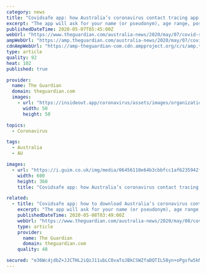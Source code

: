 ```yaml
---
category: news
title: "Covidsafe app: how Australia’s coronavirus contact tracing app works, what it does, downloads and problems"
excerpt: "The app will ask for your name (or pseudonym), age range, postcode and phone number. Scott Morrison says the Australian government’s covid safe tracking app won’t be mandatory to download and install,"
publishedDateTime: 2020-05-07T05:45:00Z
webUrl: "https://www.theguardian.com/australia-news/2020/may/07/covid-safe-app-downloads-ios-android-iphone-australian-government-covidsafe-tracking-how-to-download-install-works-working-problems-issues-battery-australia-coronavirus-contact-tracing"
ampWebUrl: "https://amp.theguardian.com/australia-news/2020/may/07/covid-safe-app-downloads-ios-android-iphone-australian-government-covidsafe-tracking-how-to-download-install-works-working-problems-issues-battery-australia-coronavirus-contact-tracing"
cdnAmpWebUrl: "https://amp-theguardian-com.cdn.ampproject.org/c/s/amp.theguardian.com/australia-news/2020/may/07/covid-safe-app-downloads-ios-android-iphone-australian-government-covidsafe-tracking-how-to-download-install-works-working-problems-issues-battery-australia-coronavirus-contact-tracing"
type: article
quality: 92
heat: 102
published: true

provider:
  name: The Guardian
  domain: theguardian.com
  images:
    - url: "https://insideout.app/coronavirus/assets/images/organizations/theguardian.com-50x50.jpg"
      width: 50
      height: 50

topics:
  - Coronavirus

tags:
  - Australia
  - AU

images:
  - url: "https://i.guim.co.uk/img/media/06456110e64b3cbbfcc1af6235942f45117c3e0e/439_307_3561_2138/master/3561.jpg?width=300&quality=45&auto=format&fit=max&dpr=2&s=0558f7ce36467a094a7739bc830adbaf"
    width: 600
    height: 360
    title: "Covidsafe app: how Australia’s coronavirus contact tracing app works, what it does, downloads and problems"

related:
  - title: "Covidsafe app: how to download Australia’s coronavirus contact tracing app, how it works, what it does and problems"
    excerpt: "The app will ask for your name (or pseudonym), age range, postcode and phone number. Scott Morrison says the Australian government’s covid safe tracking app won’t be mandatory to download and install,"
    publishedDateTime: 2020-05-08T03:49:00Z
    webUrl: "https://www.theguardian.com/australia-news/2020/may/08/covid-safe-app-how-to-download-ios-android-iphone-australian-government-covidsafe-tracking-downloads-install-works-working-problems-issues-battery-australia-coronavirus-contact-tracing"
    type: article
    provider:
      name: The Guardian
      domain: theguardian.com
    quality: 48

secured: "e36Wc4jdbZ+JJCTHL2iQzJ11ubLC0vaToJBkCSWZfaDQTIL58yn+oPgsfw5kN+JAFPg0DWG61VHMI3S6vIfKFH1LaIqoy8KgK4BcdXqCY7wbkCKp3ZNCeB+kymbIu2BLU0z/miJqS0ziyfcENjRS90PVuSNL19YIIlBC1SXhD6IeJZgjFykOiAj/6kDPu3btq4hdbhDf10B+ixu/BJj4BSHzvU+Q3PUd21Az0l+HFe77mvz1KmVRIK0zhPdgJTzFUcK+D6mRJvYW0UQf1g7Xiq7xnRY54tzha/6k0mHYIPxvhRzEQGkAitJPYPKRWHsillGa/kL88dpHfGHjsWg2HsxWAQLRIXG1Wrh51Lmm3uIu4UiTHragUUyxlKORfKSPB/I7Tx86IROV58DVdITOiN2hU2qtbdlRB20o9mgmpzge8x51R1FCYpx77ONtxQVxwXeYZlLTtPpvaBc8uf1/fl1E+296VOFK46Ip2428jYk=;N4c+mQGrsFVfdUlYuoRJzQ=="
---
```


